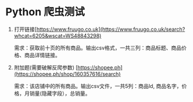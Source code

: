 # Python 爬虫测试

1. 打开链接[https://www.fruugo.co.uk](https://www.fruugo.co.uk/search?whcat=6205&wscat=WS48843298)
   
   需求：获取前十页的所有商品。输出csv格式，一共三列：商品标题、商品价格、商品详情链接。

2. 附加题(需要破解反爬参数) [https://shopee.ph](https://shopee.ph/shop/160357616/search)
   
   需求：该店铺中的所有商品。输出csv文件，一共5列：商品Id, 商品名字，价格，月销量(隐藏字段），总销量。
